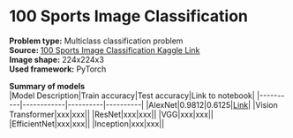 # 100 Sports Image Classification
<b>Problem type:</b> Multiclass classification problem <br>
<b>Source: </b> <a href="https://www.kaggle.com/datasets/gpiosenka/sports-classification">100 Sports Image Classification Kaggle Link</a><br>
<b>Image shape:</b> 224x224x3 <br>
<b>Used framework:</b> PyTorch

<b>Summary of models</b><br>
|Model Description|Train accuracy|Test accuracy|Link to notebook|
|----------|------------|----------|----------|
|AlexNet|0.9812|0.6125|<a href="01_alexnet/notebooks/AlexNetTraining.ipynb">Link</a>|
|Vision Transformer|xxx|xxx||
|ResNet|xxx|xxx||
|VGG|xxx|xxx||
|EfficientNet|xxx|xxx||
|Inception|xxx|xxx||
